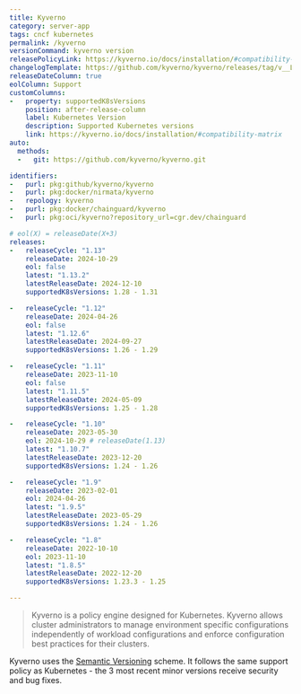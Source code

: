 ```yaml
---
title: Kyverno
category: server-app
tags: cncf kubernetes
permalink: /kyverno
versionCommand: kyverno version
releasePolicyLink: https://kyverno.io/docs/installation/#compatibility-matrix
changelogTemplate: https://github.com/kyverno/kyverno/releases/tag/v__LATEST__
releaseDateColumn: true
eolColumn: Support
customColumns:
-   property: supportedK8sVersions
    position: after-release-column
    label: Kubernetes Version
    description: Supported Kubernetes versions
    link: https://kyverno.io/docs/installation/#compatibility-matrix
auto:
  methods:
  -   git: https://github.com/kyverno/kyverno.git

identifiers:
-   purl: pkg:github/kyverno/kyverno
-   purl: pkg:docker/nirmata/kyverno
-   repology: kyverno
-   purl: pkg:docker/chainguard/kyverno
-   purl: pkg:oci/kyverno?repository_url=cgr.dev/chainguard

# eol(X) = releaseDate(X+3)
releases:
-   releaseCycle: "1.13"
    releaseDate: 2024-10-29
    eol: false
    latest: "1.13.2"
    latestReleaseDate: 2024-12-10
    supportedK8sVersions: 1.28 - 1.31

-   releaseCycle: "1.12"
    releaseDate: 2024-04-26
    eol: false
    latest: "1.12.6"
    latestReleaseDate: 2024-09-27
    supportedK8sVersions: 1.26 - 1.29

-   releaseCycle: "1.11"
    releaseDate: 2023-11-10
    eol: false
    latest: "1.11.5"
    latestReleaseDate: 2024-05-09
    supportedK8sVersions: 1.25 - 1.28

-   releaseCycle: "1.10"
    releaseDate: 2023-05-30
    eol: 2024-10-29 # releaseDate(1.13)
    latest: "1.10.7"
    latestReleaseDate: 2023-12-20
    supportedK8sVersions: 1.24 - 1.26

-   releaseCycle: "1.9"
    releaseDate: 2023-02-01
    eol: 2024-04-26
    latest: "1.9.5"
    latestReleaseDate: 2023-05-29
    supportedK8sVersions: 1.24 - 1.26

-   releaseCycle: "1.8"
    releaseDate: 2022-10-10
    eol: 2023-11-10
    latest: "1.8.5"
    latestReleaseDate: 2022-12-20
    supportedK8sVersions: 1.23.3 - 1.25

---
```


> Kyverno is a policy engine designed for Kubernetes. Kyverno allows cluster administrators to manage environment
> specific configurations independently of workload configurations and enforce configuration best
> practices for their clusters.

Kyverno uses the [Semantic Versioning](https://semver.org/) scheme. It follows the same support policy as Kubernetes - the
3 most recent minor versions receive security and bug fixes.
